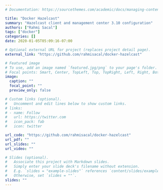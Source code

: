 ```yaml
---
# Documentation: https://sourcethemes.com/academic/docs/managing-content/

title: "Docker Hazelcast"
summary: "Hazelcast client and management center 3.10 configuration"
authors: ["Rahmi Sacal"]
tags: ["docker"]
categories: []
date: 2020-01-05T05:09:16-07:00

# Optional external URL for project (replaces project detail page).
external_link: "https://github.com/rahmisacal/docker-hazelcast"

# Featured image
# To use, add an image named `featured.jpg/png` to your page's folder.
# Focal points: Smart, Center, TopLeft, Top, TopRight, Left, Right, BottomLeft, Bottom, BottomRight.
image:
  caption: ""
  focal_point: ""
  preview_only: false

# Custom links (optional).
#   Uncomment and edit lines below to show custom links.
# links:
# - name: Follow
#   url: https://twitter.com
#   icon_pack: fab
#   icon: twitter

url_code: "https://github.com/rahmisacal/docker-hazelcast"
url_pdf: ""
url_slides: ""
url_video: ""

# Slides (optional).
#   Associate this project with Markdown slides.
#   Simply enter your slide deck's filename without extension.
#   E.g. `slides = "example-slides"` references `content/slides/example-slides.md`.
#   Otherwise, set `slides = ""`.
slides: ""
---
```

